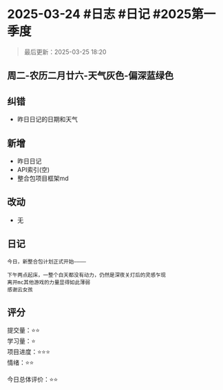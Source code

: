 # 2025-03-24 #日志 #日记 #2025第一季度

>最后更新：2025-03-25 18:20

## 周二-农历二月廿六-天气灰色-偏深蓝绿色

## 纠错

- 昨日日记的日期和天气

## 新增

- 昨日日记
- API索引(空)
- 整合包项目框架md

## 改动

- 无

## 日记

```text
今日，新整合包计划正式开始————

下午两点起床，一整个白天都没有动力，仍然是深夜关灯后的灵感乍现
离开mc其他游戏的力量显得如此薄弱
感谢云女孩
```

## 评分

提交量：⭐⭐  
学习量：⭐  
项目进度：⭐⭐⭐  
情绪：⭐⭐  

今日总体评价：⭐⭐
